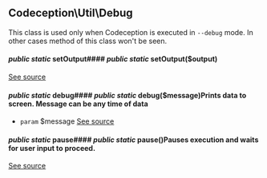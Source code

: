 
## Codeception\Util\Debug



This class is used only when Codeception is executed in `--debug` mode.
In other cases method of this class won't be seen.

#### *public static* setOutput#### *public static* setOutput($output)
[See source](https://github.com/Codeception/Codeception/blob/master/src/Codeception/Util/Debug.php#L18)

#### *public static* debug#### *public static* debug($message)Prints data to screen. Message can be any time of data

 * `param`  $message
[See source](https://github.com/Codeception/Codeception/blob/master/src/Codeception/Util/Debug.php#L28)

#### *public static* pause#### *public static* pause()Pauses execution and waits for user input to proceed.
[See source](https://github.com/Codeception/Codeception/blob/master/src/Codeception/Util/Debug.php#L39)
